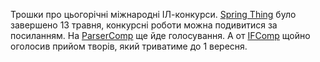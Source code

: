 Трошки про цьогорічні міжнародні ІЛ-конкурси. [Spring Thing](https://www.springthing.net/2023/play.html) було завершено 13 травня, конкурсні роботи можна подивитися за посиланням. На [ParserComp](https://itch.io/jam/parsercomp-2023) ще йде голосування. А от [IFComp](https://ifcomp.org/) щойно оголосив прийом творів, який триватиме до 1 вересня.